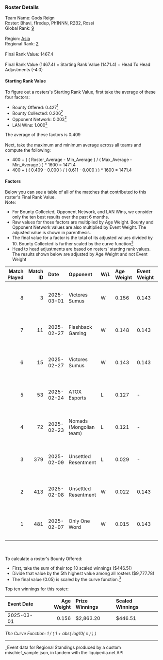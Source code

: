 ### Roster Details<br />
Team Name: Gods Reign<br />
Roster: Bhavi, f1redup, Ph1NNN, R2B2, Rossi<br />
Global Rank: [9](../../standings_global_2025_08_04.md)<br />
<br />
Region: [Asia]( ../../standings_asia_2025_08_04.md)<br />
Regional Rank: [2]( ../../standings_asia_2025_08_04.md)<br />
<br />
Final Rank Value:  1467.4<br />
<br />
Final Rank Value (1467.4) = Starting Rank Value (1471.4) + Head To Head Adjustments (-4.0)<br />

#### Starting Rank Value<br />
To figure out a rosters's Starting Rank Value, first take the average of these four factors:<br />
- Bounty Offered: 0.427[<sup>1</sup>](#table2)
- Bounty Collected: 0.206[<sup>2</sup>](#table1)
- Opponent Network: 0.003[<sup>2</sup>](#table1)
- LAN Wins: 1.000[<sup>2</sup>](#table1)

The average of these factors is 0.409<br />
<br />
Next, take the maximum and minimum average across all teams and compute the following:<br />
- 400 + ( ( Roster_Average - Min_Average ) / ( Max_Average - Min_Average ) ) * 1600 = 1471.4
- 400 + ( ( 0.409 - 0.000 ) / ( 0.611 - 0.000 ) ) * 1600 = 1471.4


#### Factors<br />
Below you can see a table of all of the matches that contributed to this roster's Final Rank Value.<br />
Note:<br />

- For Bounty Collected, Opponent Network, and LAN Wins, we consider only the ten best results over the past 6 months.
- Raw values for those factors are multiplied by Age Weight. Bounty and Opponent Network values are also multiplied by Event Weight. The adjusted value is shown in parenthesis.
- The final value for a factor is the total of its adjusted values divided by 10. Bounty Collected is further scaled by the curve function[<sup>3</sup>](#curveFunction)
- Head to head adjustments are based on rosters' starting rank values. The results shown below are adjusted by Age Weight and not Event Weight
<span id="table1"></span><br />


| Match Played | Match ID | Date       | Opponent                | W/L | Age Weight | Event Weight | Bounty Collected | Opponent Network | LAN Wins  | H2H Adj. | Roster                              |
| -: | -: | :- | :- | :- | :- | :- | :- | :- | :- | -: | :- |
|            8 |        3 | 2025-03-01 | Victores Sumus          | W   | 0.156      | 0.143        | 0.027 (0.001)    | 0.458 (0.010)    | 1 (0.156) |     2.22 | Bhavi, f1redup, Ph1NNN, R2B2, Rossi |
|            7 |       11 | 2025-02-27 | Flashback Gaming        | W   | 0.148      | 0.143        | 0.009 (0.000)    | 0.214 (0.005)    | 1 (0.148) |     0.39 | Bhavi, f1redup, Ph1NNN, R2B2, Rossi |
|            6 |       15 | 2025-02-27 | Victores Sumus          | W   | 0.143      | 0.143        | 0.027 (0.001)    | 0.458 (0.009)    | 1 (0.143) |     2.06 | Bhavi, f1redup, Ph1NNN, R2B2, Rossi |
|            5 |       53 | 2025-02-24 | ATOX Esports            | L   | 0.127      | -            | -                | -                | -         |    -3.99 | Bhavi, f1redup, Ph1NNN, R2B2, Rossi |
|            4 |       72 | 2025-02-23 | Nomads (Mongolian team) | L   | 0.121      | -            | -                | -                | -         |    -3.81 | Bhavi, f1redup, Ph1NNN, R2B2, Rossi |
|            3 |      379 | 2025-02-09 | Unsettled Resentment    | L   | 0.029      | -            | -                | -                | -         |    -0.90 | Bhavi, f1redup, Ph1NNN, R2B2, Rossi |
|            2 |      413 | 2025-02-08 | Unsettled Resentment    | W   | 0.022      | 0.143        | 0.000 (0.000)    | 0.279 (0.001)    | 0 (0.000) |     0.00 | Bhavi, f1redup, Ph1NNN, R2B2, Rossi |
|            1 |      481 | 2025-02-07 | Only One Word           | W   | 0.015      | 0.143        | 0.000 (0.000)    | 0.598 (0.001)    | 0 (0.000) |     0.00 | Bhavi, f1redup, Ph1NNN, R2B2, Rossi |

<br />
<span id="table2"></span><br />
To calculate a roster's Bounty Offered:<br />

- First, take the sum of their top 10 scaled winnings ($446.51)
- Divide that value by the 5th highest value among all rosters ($9,777.78)
- The final value (0.05) is scaled by the curve function.[<sup>3</sup>](#curveFunction)

Top ten winnings for this roster:<br />

| Event Date | Age Weight | Prize Winnings | Scaled Winnings |
| :- | -: | :- | :- |
| 2025-03-01 |      0.156 | $2,863.20      | $446.51         |


<span id="curveFunction"></span>_The Curve Function: 1 / ( 1 + abs( log10( x ) ) )_<br />

---
_Event data for Regional Standings produced by a custom mischief_sample.json, in tandem with the liquipedia.net API<br />
